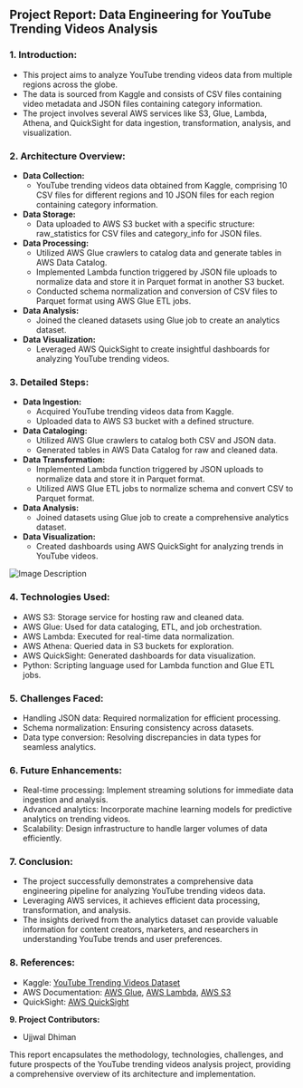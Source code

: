 ## **Project Report: Data Engineering for YouTube Trending Videos Analysis**

### **1. Introduction:**
   - This project aims to analyze YouTube trending videos data from multiple regions across the globe.
   - The data is sourced from Kaggle and consists of CSV files containing video metadata and JSON files containing category information.
   - The project involves several AWS services like S3, Glue, Lambda, Athena, and QuickSight for data ingestion, transformation, analysis, and visualization.

### **2. Architecture Overview:**
   - **Data Collection:** 
     - YouTube trending videos data obtained from Kaggle, comprising 10 CSV files for different regions and 10 JSON files for each region containing category information.
   - **Data Storage:**
     - Data uploaded to AWS S3 bucket with a specific structure: raw_statistics for CSV files and category_info for JSON files.
   - **Data Processing:**
     - Utilized AWS Glue crawlers to catalog data and generate tables in AWS Data Catalog.
     - Implemented Lambda function triggered by JSON file uploads to normalize data and store it in Parquet format in another S3 bucket.
     - Conducted schema normalization and conversion of CSV files to Parquet format using AWS Glue ETL jobs.
   - **Data Analysis:**
     - Joined the cleaned datasets using Glue job to create an analytics dataset.
   - **Data Visualization:**
     - Leveraged AWS QuickSight to create insightful dashboards for analyzing YouTube trending videos.

### **3. Detailed Steps:**
   - **Data Ingestion:**
     - Acquired YouTube trending videos data from Kaggle.
     - Uploaded data to AWS S3 bucket with a defined structure.
   - **Data Cataloging:**
     - Utilized AWS Glue crawlers to catalog both CSV and JSON data.
     - Generated tables in AWS Data Catalog for raw and cleaned data.
   - **Data Transformation:**
     - Implemented Lambda function triggered by JSON uploads to normalize data and store it in Parquet format.
     - Utilized AWS Glue ETL jobs to normalize schema and convert CSV to Parquet format.
   - **Data Analysis:**
     - Joined datasets using Glue job to create a comprehensive analytics dataset.
   - **Data Visualization:**
     - Created dashboards using AWS QuickSight for analyzing trends in YouTube videos.

![Image Description](image_url)


### **4. Technologies Used:**
   - AWS S3: Storage service for hosting raw and cleaned data.
   - AWS Glue: Used for data cataloging, ETL, and job orchestration.
   - AWS Lambda: Executed for real-time data normalization.
   - AWS Athena: Queried data in S3 buckets for exploration.
   - AWS QuickSight: Generated dashboards for data visualization.
   - Python: Scripting language used for Lambda function and Glue ETL jobs.

### **5. Challenges Faced:**
   - Handling JSON data: Required normalization for efficient processing.
   - Schema normalization: Ensuring consistency across datasets.
   - Data type conversion: Resolving discrepancies in data types for seamless analytics.

### **6. Future Enhancements:**
   - Real-time processing: Implement streaming solutions for immediate data ingestion and analysis.
   - Advanced analytics: Incorporate machine learning models for predictive analytics on trending videos.
   - Scalability: Design infrastructure to handle larger volumes of data efficiently.

### **7. Conclusion:**
   - The project successfully demonstrates a comprehensive data engineering pipeline for analyzing YouTube trending videos data.
   - Leveraging AWS services, it achieves efficient data processing, transformation, and analysis.
   - The insights derived from the analytics dataset can provide valuable information for content creators, marketers, and researchers in understanding YouTube trends and user preferences.

### **8. References:**
   - Kaggle: [YouTube Trending Videos Dataset](https://www.kaggle.com/datasets/datasnaek/youtube-new/data)
   - AWS Documentation: [AWS Glue](https://docs.aws.amazon.com/glue/index.html), [AWS Lambda](https://docs.aws.amazon.com/lambda/index.html), [AWS S3](https://docs.aws.amazon.com/AmazonS3/latest/userguide/what-is-s3.html)
   - QuickSight: [AWS QuickSight](https://aws.amazon.com/quicksight/)

**9. Project Contributors:**
   - Ujjwal Dhiman

This report encapsulates the methodology, technologies, challenges, and future prospects of the YouTube trending videos analysis project, providing a comprehensive overview of its architecture and implementation.
